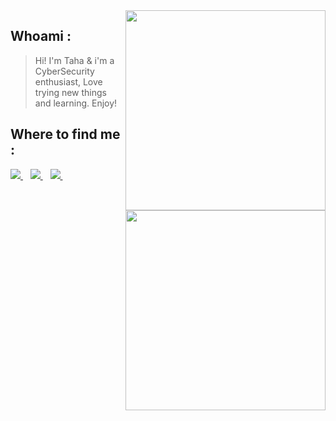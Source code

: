 <img align='right' src="https://github-readme-stats.vercel.app/api?username=bvr0n&show_icons=true&theme=dark" width="320">

## Whoami : 
> Hi! I'm Taha & i'm a CyberSecurity enthusiast, Love trying new things and learning. Enjoy!
   
<img align='right' src="https://github-readme-stats.vercel.app/api/top-langs/?username=bvr0n" width="320">

</div>

## Where to find me :
<p align='center'>
<p align='left'>
  <a href="https://www.linkedin.com/in/taha-el-ghadraoui-5921771a5/">
    <img src="https://img.shields.io/badge/linkedin-%230077B5.svg?&style=for-the-badge&logo=linkedin&logoColor=white" />
  </a>&nbsp;&nbsp;
  <a href="https://tryhackme.com/p/bvr0n">
    <img src="https://img.shields.io/badge/TryHackMe-bvr0n-red?style=for-the-badge" />        
  </a>&nbsp;&nbsp;
  <a href="https://www.hackthebox.eu/home/users/profile/330522">
    <img src="https://img.shields.io/badge/HackTheBox-bvr0n-green?style=for-the-badge"/>        
  </a>&nbsp;&nbsp;
</p>
